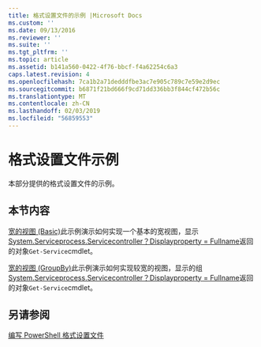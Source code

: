 ```yaml
---
title: 格式设置文件的示例 |Microsoft Docs
ms.custom: ''
ms.date: 09/13/2016
ms.reviewer: ''
ms.suite: ''
ms.tgt_pltfrm: ''
ms.topic: article
ms.assetid: b141a560-0422-4f76-bbcf-f4a62254c6a3
caps.latest.revision: 4
ms.openlocfilehash: 7ca1b2a71dedddfbe3ac7e905c789c7e59e2d9ec
ms.sourcegitcommit: b6871f21bd666f9cd71dd336bb3f844cf472b56c
ms.translationtype: MT
ms.contentlocale: zh-CN
ms.lasthandoff: 02/03/2019
ms.locfileid: "56859553"
---
```

# <a name="examples-of-formatting-files"></a>格式设置文件示例

本部分提供的格式设置文件的示例。

## <a name="in-this-section"></a>本节内容

[宽的视图 (Basic)](./wide-view-basic.md)此示例演示如何实现一个基本的宽视图，显示[System.Serviceprocess.Servicecontroller？Displayproperty = Fullname](/dotnet/api/System.ServiceProcess.ServiceController)返回的对象`Get-Service`cmdlet。

[宽的视图 (GroupBy)](./wide-view-groupby.md)此示例演示如何实现较宽的视图，显示的组[System.Serviceprocess.Servicecontroller？Displayproperty = Fullname](/dotnet/api/System.ServiceProcess.ServiceController)返回的对象`Get-Service`cmdlet。

## <a name="see-also"></a>另请参阅

[编写 PowerShell 格式设置文件](./writing-a-powershell-formatting-file.md)
